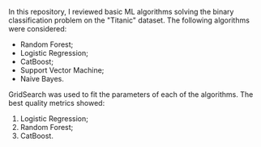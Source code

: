 In this repository, I reviewed basic ML algorithms solving the binary classification problem on the "Titanic" dataset. The following algorithms were considered:
- Random Forest;
- Logistic Regression;
- CatBoost;
- Support Vector Machine;
- Naive Bayes.

GridSearch was used to fit the parameters of each of the algorithms. The best quality metrics showed:
1) Logistic Regression;
2) Random Forest;
3) CatBoost.
